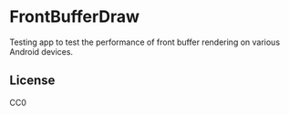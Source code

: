 # FrontBufferDraw
Testing app to test the performance of front buffer rendering on various Android devices.

## License
CC0